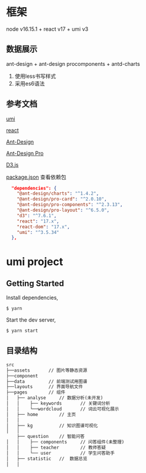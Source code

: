 
# 框架

node v16.15.1 + react v17 + umi v3 

## 数据展示
ant-design + ant-design procomponents + antd-charts

1. 使用less书写样式
2. 采用es6语法

## 参考文档

[umi](https://v3.umijs.org/zh-CN/docs)

[react](https://react.docschina.org/docs/getting-started.html)

[Ant-Design](https://ant.design/components/overview-cn/)

[Ant-Design Pro](https://procomponents.ant.design/)

[D3.js](https://github.com/d3/d3/wiki/)

[package.json](./package.json) 查看依赖包

``` json
  "dependencies": {
    "@ant-design/charts": "^1.4.2",
    "@ant-design/pro-card": "^2.0.10",
    "@ant-design/pro-components": "^2.3.13",
    "@ant-design/pro-layout": "^6.5.0",
    "d3": "^7.6.1",
    "react": "17.x",
    "react-dom": "17.x",
    "umi": "^3.5.34"
  },
```

# umi project

## Getting Started

Install dependencies,

```bash
$ yarn
```

Start the dev server,

```bash
$ yarn start
```

## 目录结构

```html
src
├──assets       // 图片等静态资源
├──component   
├──data         // 前端测试用图谱
├──layouts      // 界面导航文件       
├──pages        // 组件
│   ├── analyse     // 数据分析(未开发)     
│   │    ├── keywords       // 关键词分析  
│   │    └──wordcloud       // 词云可视化展示  
│   ├── home        // 主页      
│   │    
│   ├── kg          // 知识图谱可视化
│   │    
    ├── question    // 智能问答
│   │    ├── components     // 问答组件(未整理)
│   │    ├── teacher        // 教师答疑
│   │    └── user           // 学生问答助手
│   ├── statistic   //  数据总览
│   │    

```
